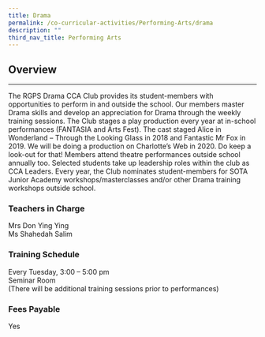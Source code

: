 ```yaml
---
title: Drama
permalink: /co-curricular-activities/Performing-Arts/drama
description: ""
third_nav_title: Performing Arts
---
```

Overview
--------

  

---

The RGPS Drama CCA Club provides its student-members with opportunities to perform in and outside the school. Our members master Drama skills and develop an appreciation for Drama through the weekly training sessions. The Club stages a play production every year at in-school performances (FANTASIA and Arts Fest). The cast staged Alice in Wonderland – Through the Looking Glass in 2018 and Fantastic Mr Fox in 2019. We will be doing a production on Charlotte’s Web in 2020. Do keep a look-out for that! Members attend theatre performances outside school annually too. Selected students take up leadership roles within the club as CCA Leaders. Every year, the Club nominates student-members for SOTA Junior Academy workshops/masterclasses and/or other Drama training workshops outside school. 

  

### Teachers in Charge

Mrs Don Ying Ying  <br>
Ms Shahedah Salim

 

### Training Schedule
Every Tuesday, 3:00 – 5:00 pm <br>
Seminar Room <br>
(There will be additional training sessions prior to performances)

  

### Fees Payable

Yes
